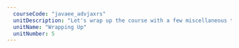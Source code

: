 ```yaml
---
  courseCode: "javaee_advjaxrs"
  unitDescription: "Let's wrap up the course with a few miscellaneous topics - some more details on Filters and interceptors and understanding how JAX-RS works with EJBs." 
  unitName: "Wrapping Up"
  unitNumber: 5
---
```

